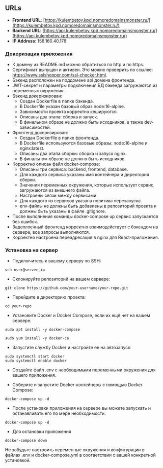 ## URLs
- **Frontend URL**: [https://kulembetov.kpd.nomoredomainsmonster.ru/](https://kulembetov.kpd.nomoredomainsmonster.ru/)
- **Backend URL**: [https://api.kulembetov.kpd.nomoredomainsmonster.ru/](https://api.kulembetov.kpd.nomoredomainsmonster.ru/)
- **IP Address**: 158.160.40.178

### Докеризация приложения
- К домену из README.md можно обратиться по http и по https.
- Сертификат выпущен и активен. Это можно проверить по ссылке: https://www.sslshopper.com/ssl-checker.html.
- Бэкенд расположен на поддомене api домена фронтенда.
- JWT-секрет и параметры подключения БД бэкенда загружаются из переменных окружения.
- Бэкенд докеризирован:
  - Создан Dockerfile в папке бэкенда.
  - В Dockerfile указан базовый образ node:16-alpine.
  - Зависимости проекта корректно кешируются.
  - Описаны два этапа: сборка и запуск.
  - В финальном образе не должно быть исходников, а также dev-зависимостей.
- Фронтенд докеризирован:
  - Создан Dockerfile в папке фронтенда.
  - В Dockerfile используются базовые образы: node:16-alpine и nginx:latest.
  - Описаны два этапа сборки: сборка и запуск nginx.
  - В финальном образе не должно быть исходников.
- Корректно описан файл docker-compose:
  - Описаны три сервиса: backend, frontend, database.
  - Для каждого сервиса указаны имя контейнера и директория сборки.
  - Значения переменных окружения, которые использует сервис, загружаются из внешнего файла.
  - Настроены связи между сервисами.
  - Для каждого из сервисов указана политика перезапуска.
  - env-файлы не должны быть добавлены в репозиторий проекта и должны быть указаны в файле .gitignore.
- После выполнения команды docker-compose up сервис запускается без ошибок.
- Задеплоенный фронтенд корректно взаимодействует с бэкендом на сервере, все запросы выполняются.
- Корректно настроена переадресация в nginx для React-приложения.

### Установка на сервер

- Подключитесь к вашему серверу по SSH:
```
ssh user@server_ip
```

- Склонируйте репозиторий на вашем сервере:
```
git clone https://github.com/your-username/your-repo.git

```

- Перейдите в директорию проекта:
```
cd your-repo
```

- Установите Docker и Docker Compose, если их ещё нет на вашем сервере.
```
sudo apt install -y docker-compose
```
```
sudo yum install -y docker-ce
```

- Запустите службу Docker и настройте ее на автозапуск:
```
sudo systemctl start docker
sudo systemctl enable docker
```

- Создайте файл .env с необходимыми переменными окружения для вашего приложения.

- Соберите и запустите Docker-контейнеры с помощью Docker Compose:

```
docker-compose up -d
```

- После установки приложения на сервере вы можете запускать и останавливать его по мере необходимости:

```
docker-compose up -d
```

- Для остановки приложения
```
docker-compose down
```

Не забудьте настроить переменные окружения и конфигурации в файлах .env и docker-compose.yml в соответствии с вашей конкретной установкой.